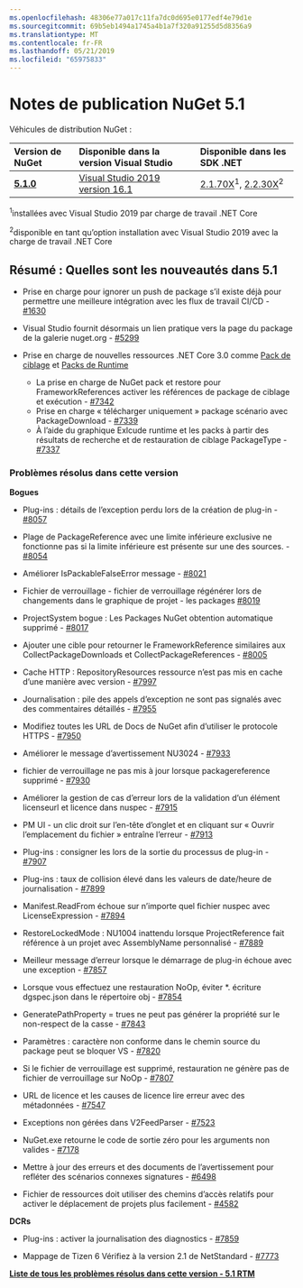 ```yaml
---
ms.openlocfilehash: 48306e77a017c11fa7dc0d695e0177edf4e79d1e
ms.sourcegitcommit: 69b5eb1494a1745a4b1a7f320a91255d5d8356a9
ms.translationtype: MT
ms.contentlocale: fr-FR
ms.lasthandoff: 05/21/2019
ms.locfileid: "65975833"
---
```

# <a name="nuget-51-release-notes"></a>Notes de publication NuGet 5.1

Véhicules de distribution NuGet :

| Version de NuGet | Disponible dans la version Visual Studio| Disponible dans les SDK .NET|
|:---|:---|:---|
| [**5.1.0**](https://nuget.org/downloads) | [Visual Studio 2019 version 16.1](https://visualstudio.microsoft.com/downloads/) | [2.1.70X](https://dotnet.microsoft.com/download/dotnet-core/2.1)<sup>1</sup>, [2.2.30X](https://dotnet.microsoft.com/download/dotnet-core/2.2)<sup>2</sup> |

<sup>1</sup>installées avec Visual Studio 2019 par charge de travail .NET Core 

<sup>2</sup>disponible en tant qu’option installation avec Visual Studio 2019 avec la charge de travail .NET Core

## <a name="summary-whats-new-in-51"></a>Résumé : Quelles sont les nouveautés dans 5.1

* Prise en charge pour ignorer un push de package s’il existe déjà pour permettre une meilleure intégration avec les flux de travail CI/CD - [#1630](https://github.com/NuGet/Home/issues/1630#issuecomment-483461100)

* Visual Studio fournit désormais un lien pratique vers la page du package de la galerie nuget.org - [#5299](https://github.com/NuGet/Home/issues/5299#issuecomment-494458510)

* Prise en charge de nouvelles ressources .NET Core 3.0 comme [Pack de ciblage](https://github.com/dotnet/cli/issues/10006) et [Packs de Runtime](https://github.com/dotnet/cli/issues/10007)
  * La prise en charge de NuGet pack et restore pour FrameworkReferences activer les références de package de ciblage et exécution - [#7342](https://github.com/NuGet/Home/issues/7342)
  * Prise en charge « télécharger uniquement » package scénario avec PackageDownload - [#7339](https://github.com/NuGet/Home/issues/7339)
  * À l’aide du graphique Exlcude runtime et les packs à partir des résultats de recherche et de restauration de ciblage PackageType - [#7337](https://github.com/NuGet/Home/issues/7337)

### <a name="issues-fixed-in-this-release"></a>Problèmes résolus dans cette version

**Bogues**

* Plug-ins : détails de l’exception perdu lors de la création de plug-in - [#8057](https://github.com/NuGet/Home/issues/8057)

* Plage de PackageReference avec une limite inférieure exclusive ne fonctionne pas si la limite inférieure est présente sur une des sources. - [#8054](https://github.com/NuGet/Home/issues/8054)

* Améliorer IsPackableFalseError message - [#8021](https://github.com/NuGet/Home/issues/8021)

* Fichier de verrouillage - fichier de verrouillage régénérer lors de changements dans le graphique de projet - les packages [#8019](https://github.com/NuGet/Home/issues/8019)

* ProjectSystem bogue : Les Packages NuGet obtention automatique supprimé - [#8017](https://github.com/NuGet/Home/issues/8017)

* Ajouter une cible pour retourner le FrameworkReference similaires aux CollectPackageDownloads et CollectPackageReferences - [#8005](https://github.com/NuGet/Home/issues/8005)

* Cache HTTP :  RepositoryResources ressource n’est pas mis en cache d’une manière avec version - [#7997](https://github.com/NuGet/Home/issues/7997)

* Journalisation : pile des appels d’exception ne sont pas signalés avec des commentaires détaillés - [#7955](https://github.com/NuGet/Home/issues/7955)

* Modifiez toutes les URL de Docs de NuGet afin d’utiliser le protocole HTTPS - [#7950](https://github.com/NuGet/Home/issues/7950)

* Améliorer le message d’avertissement NU3024 - [#7933](https://github.com/NuGet/Home/issues/7933)

* fichier de verrouillage ne pas mis à jour lorsque packagereference supprimé - [#7930](https://github.com/NuGet/Home/issues/7930)

* Améliorer la gestion de cas d’erreur lors de la validation d’un élément licenseurl et licence dans nuspec - [#7915](https://github.com/NuGet/Home/issues/7915)

* PM UI - un clic droit sur l’en-tête d’onglet et en cliquant sur « Ouvrir l’emplacement du fichier » entraîne l’erreur - [#7913](https://github.com/NuGet/Home/issues/7913)

* Plug-ins : consigner les lors de la sortie du processus de plug-in - [#7907](https://github.com/NuGet/Home/issues/7907)

* Plug-ins : taux de collision élevé dans les valeurs de date/heure de journalisation - [#7899](https://github.com/NuGet/Home/issues/7899)

* Manifest.ReadFrom échoue sur n’importe quel fichier nuspec avec LicenseExpression - [#7894](https://github.com/NuGet/Home/issues/7894)

* RestoreLockedMode : NU1004 inattendu lorsque ProjectReference fait référence à un projet avec AssemblyName personnalisé - [#7889](https://github.com/NuGet/Home/issues/7889)

* Meilleur message d’erreur lorsque le démarrage de plug-in échoue avec une exception - [#7857](https://github.com/NuGet/Home/issues/7857)

* Lorsque vous effectuez une restauration NoOp, éviter *. écriture dgspec.json dans le répertoire obj - [#7854](https://github.com/NuGet/Home/issues/7854)

* GeneratePathProperty = trues ne peut pas générer la propriété sur le non-respect de la casse - [#7843](https://github.com/NuGet/Home/issues/7843)

* Paramètres : caractère non conforme dans le chemin source du package peut se bloquer VS - [#7820](https://github.com/NuGet/Home/issues/7820)

* Si le fichier de verrouillage est supprimé, restauration ne génère pas de fichier de verrouillage sur NoOp - [#7807](https://github.com/NuGet/Home/issues/7807)

* URL de licence et les causes de licence lire erreur avec des métadonnées - [#7547](https://github.com/NuGet/Home/issues/7547)

* Exceptions non gérées dans V2FeedParser - [#7523](https://github.com/NuGet/Home/issues/7523)

* NuGet.exe retourne le code de sortie zéro pour les arguments non valides - [#7178](https://github.com/NuGet/Home/issues/7178)

* Mettre à jour des erreurs et des documents de l’avertissement pour refléter des scénarios connexes signatures - [#6498](https://github.com/NuGet/Home/issues/6498)

* Fichier de ressources doit utiliser des chemins d’accès relatifs pour activer le déplacement de projets plus facilement - [#4582](https://github.com/NuGet/Home/issues/4582)

**DCRs**

* Plug-ins : activer la journalisation des diagnostics - [#7859](https://github.com/NuGet/Home/issues/7859)

* Mappage de Tizen 6 Vérifiez à la version 2.1 de NetStandard - [#7773](https://github.com/NuGet/Home/issues/7773)

**[Liste de tous les problèmes résolus dans cette version - 5.1 RTM](https://github.com/nuget/home/issues?q=is%3Aissue+is%3Aclosed+milestone%3A%225.1")**
